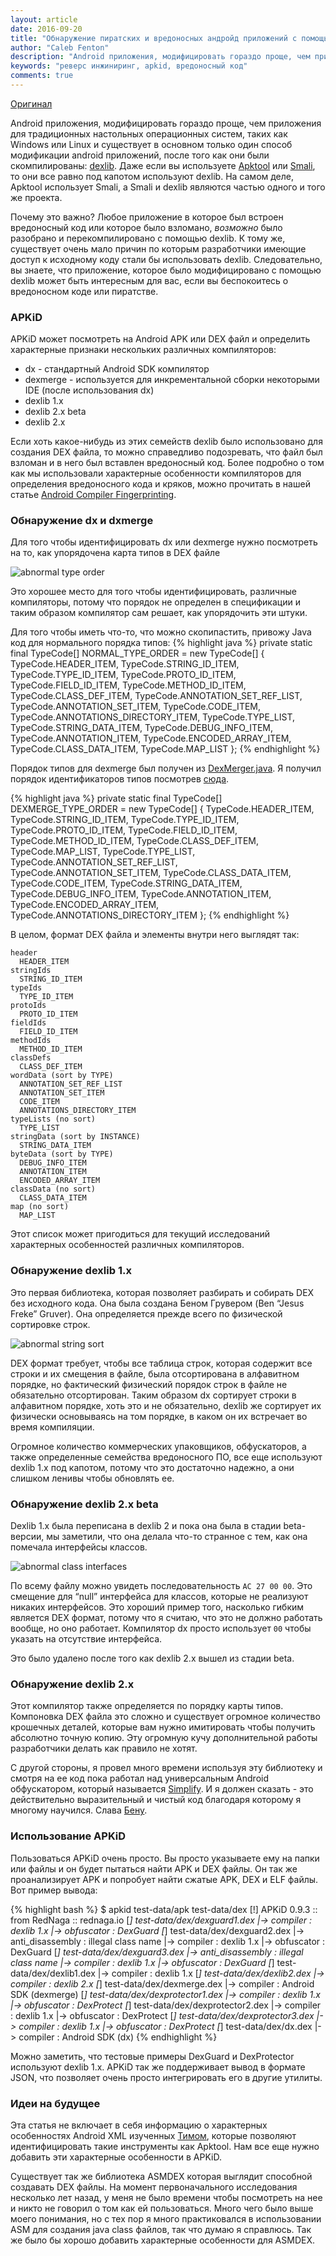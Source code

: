 ```yaml
---
layout: article
date: 2016-09-20
title: "Обнаружение пиратских и вредоносных андройд приложений с помощью APKiD"
author: "Caleb Fenton"
description: "Android приложения, модифицировать гораздо проще, чем приложения для традиционных настольных операционных систем, таких как Windows или Linux и существует в основном только один способ модификации android приложений, после того как они были скомпилированы"
keywords: "реверс инжиниринг, apkid, вредоносный код"
comments: true
---
```


[Оригинал](http://rednaga.io/2016/07/31/detecting_pirated_and_malicious_android_apps_with_apkid/)


Android приложения, модифицировать гораздо проще, чем приложения для традиционных настольных операционных систем, таких как Windows или Linux и существует в основном только один способ модификации android приложений, после того как они были скомпилированы: [dexlib](https://mvnrepository.com/artifact/org.smali/dexlib2). Даже если вы иcпользуете [Apktool](https://ibotpeaches.github.io/Apktool/) или [Smali](https://github.com/JesusFreke/smali), то они все равно под капотом используют dexlib. На самом деле, Apktool использует Smali, а Smali и dexlib являются частью одного и того же проекта.

Почему это важно? Любое приложение в которое был встроен вредоносный код или которое было взломано, *возможно* было разобрано и перекомпилировано с помощью dexlib. К тому же, существует очень мало причин по которым разработчики имеющие доступ к исходному коду стали бы использовать dexlib. Следовательно, вы знаете, что приложение, которое было модифицировано с помощью dexlib может быть интересным для вас, если вы беспокоитесь о вредоносном коде или пиратстве.

### APKiD
APKiD может посмотреть на Android APK или DEX файл и определить характерные признаки нескольких различных компиляторов:

* dx - стандартный Android SDK компилятор
* dexmerge - используется для инкрементальной сборки некоторыми IDE (после использования dx)
* dexlib 1.x
* dexlib 2.x beta
* dexlib 2.x

Если хоть какое-нибудь из этих семейств dexlib было использовано для создания DEX файла, то можно справедливо подозревать, что файл был взломан и в него был вставлен вредоносный код. Более подробно о том как мы использовали характерные особенности компиляторов для определения вредоносного кода и кряков, можно прочитать в нашей статье [Android Compiler Fingerprinting](http://rednaga.io/2016/07/30/apkid_and_android_compiler_fingerprinting/).

### Обнаружение dx и dxmerge
Для того чтобы идентифицировать dx или dexmerge нужно посмотреть на то, как упорядочена карта типов в DEX файле

![abnormal type order](http://rednaga.io/images/detecting_pirated_and_malicious_android_apps_with_apkid/abnormal_type_order.png)

Это хорошее место для того чтобы идентифицировать, различные компиляторы, потому что порядок не определен в спецификации и таким образом компилятор сам решает, как упорядочить эти штуки.

Для того чтобы иметь что-то, что можно скопипастить, привожу Java код для нормального порядка типов:
{% highlight java %}
private static final TypeCode[] NORMAL_TYPE_ORDER = new TypeCode[] {
  TypeCode.HEADER_ITEM,
  TypeCode.STRING_ID_ITEM,
  TypeCode.TYPE_ID_ITEM,
  TypeCode.PROTO_ID_ITEM,
  TypeCode.FIELD_ID_ITEM,
  TypeCode.METHOD_ID_ITEM,
  TypeCode.CLASS_DEF_ITEM,
  TypeCode.ANNOTATION_SET_REF_LIST,
  TypeCode.ANNOTATION_SET_ITEM,
  TypeCode.CODE_ITEM,
  TypeCode.ANNOTATIONS_DIRECTORY_ITEM,
  TypeCode.TYPE_LIST,
  TypeCode.STRING_DATA_ITEM,
  TypeCode.DEBUG_INFO_ITEM,
  TypeCode.ANNOTATION_ITEM,
  TypeCode.ENCODED_ARRAY_ITEM,
  TypeCode.CLASS_DATA_ITEM,
  TypeCode.MAP_LIST
};
{% endhighlight %}

Порядок типов для dexmerge был получен из [DexMerger.java](http://osxr.org/android/source/dalvik/dx/src/com/android/dx/merge/DexMerger.java#0111). Я получил порядок идентификаторов типов посмотрев [сюда](http://osxr.org/android/source/dalvik/dx/src/com/android/dx/merge/DexMerger.java#0904).


{% highlight java %}
private static final TypeCode[] DEXMERGE_TYPE_ORDER = new TypeCode[] {
  TypeCode.HEADER_ITEM,
  TypeCode.STRING_ID_ITEM,
  TypeCode.TYPE_ID_ITEM,
  TypeCode.PROTO_ID_ITEM,
  TypeCode.FIELD_ID_ITEM,
  TypeCode.METHOD_ID_ITEM,
  TypeCode.CLASS_DEF_ITEM,
  TypeCode.MAP_LIST,
  TypeCode.TYPE_LIST,
  TypeCode.ANNOTATION_SET_REF_LIST,
  TypeCode.ANNOTATION_SET_ITEM,
  TypeCode.CLASS_DATA_ITEM,
  TypeCode.CODE_ITEM,
  TypeCode.STRING_DATA_ITEM,
  TypeCode.DEBUG_INFO_ITEM,
  TypeCode.ANNOTATION_ITEM,
  TypeCode.ENCODED_ARRAY_ITEM,
  TypeCode.ANNOTATIONS_DIRECTORY_ITEM
};
{% endhighlight %}

В целом, формат DEX файла и элементы внутри него выглядят так:

```
header
  HEADER_ITEM
stringIds
  STRING_ID_ITEM
typeIds
  TYPE_ID_ITEM
protoIds
  PROTO_ID_ITEM
fieldIds
  FIELD_ID_ITEM
methodIds
  METHOD_ID_ITEM
classDefs
  CLASS_DEF_ITEM
wordData (sort by TYPE)
  ANNOTATION_SET_REF_LIST
  ANNOTATION_SET_ITEM
  CODE_ITEM
  ANNOTATIONS_DIRECTORY_ITEM
typeLists (no sort)
  TYPE_LIST
stringData (sort by INSTANCE)
  STRING_DATA_ITEM
byteData (sort by TYPE)
  DEBUG_INFO_ITEM
  ANNOTATION_ITEM
  ENCODED_ARRAY_ITEM
classData (no sort)
  CLASS_DATA_ITEM
map (no sort)
  MAP_LIST
```

Этот список может пригодиться для текущий исследований характерных особенностей различных компиляторов.

### Обнаружение dexlib 1.x
Это первая библиотека, которая позволяет разбирать и собирать DEX без исходного кода. Она была создана Беном Грувером (Ben “Jesus Freke” Gruver). Она определяется прежде всего по физической сортировке строк.

![abnormal string sort](http://rednaga.io/images/detecting_pirated_and_malicious_android_apps_with_apkid/abnormal_string_sort.png)

DEX формат требует, чтобы все таблица строк, которая содержит все строки и их смещения в файле, была отсортирована в алфавитном порядке, но фактический физический порядок строк в файле не обязательно отсортирован. Таким образом dx сортирует строки в алфавитном порядке, хоть это и не обязательно, dexlib же сортирует их физически основываясь на том порядке, в каком он их встречает во время компиляции.

Огромное количество коммерческих упаковщиков, обфускаторов, а также определенные семейства вредоносного ПО, все еще используют dexlib 1.x под капотом, потому что это достаточно надежно, а они слишком ленивы чтобы обновлять ее.

### Обнаружение dexlib 2.x beta
Dexlib 1.x была переписана в dexlib 2 и пока она была в стадии beta-версии, мы заметили, что она делала что-то странное с тем, как она помечала интерфейсы классов.

![abnormal class interfaces](http://rednaga.io/images/detecting_pirated_and_malicious_android_apps_with_apkid/abnormal_class_interfaces.png)

По всему файлу можно увидеть последовательность `AC 27 00 00`. Это смещение для “null” интерфейса для классов, которые не реализуют никаких интерфейсов. Это хороший пример того, насколько гибким является DEX формат, потому что я считаю, что это не должно работать вообще, но оно работает. Компилятор dx просто использует `00` чтобы указать на отсутствие интерфейса.

Это было удалено после того как dexlib 2.x вышел из стадии beta.


### Обнаружение dexlib 2.x
Этот компилятор также определяется по порядку карты типов. Компоновка DEX файла это сложно и существует огромное количество крошечных деталей, которые вам нужно имитировать чтобы получить абсолютно точную копию. Эту огромную кучу дополнительной работы разработчики делать как правило не хотят. 

С другой стороны, я провел много времени используя эту библиотеку и смотря на ее код пока работал над универсальным Android обфускатором, который называется [Simplify](https://travis-ci.org/CalebFenton/simplify). И я должен сказать - это действительно выразительный и чистый код благодаря которому я многому научился. Слава [Бену](https://github.com/JesusFreke).


### Использование APKiD
Пользоваться APKiD очень просто. Вы просто указываете ему на папки или файлы и он будет пытаться найти APK и DEX файлы. Он так же проанализирует APK и попробует найти сжатые APK, DEX и ELF файлы. Вот пример вывода:

{% highlight bash %}
$ apkid test-data/apk test-data/dex
[!] APKiD 0.9.3 :: from RedNaga :: rednaga.io
[*] test-data/dex/dexguard1.dex
 |-> compiler : dexlib 1.x
 |-> obfuscator : DexGuard
[*] test-data/dex/dexguard2.dex
 |-> anti_disassembly : illegal class name
 |-> compiler : dexlib 1.x
 |-> obfuscator : DexGuard
[*] test-data/dex/dexguard3.dex
 |-> anti_disassembly : illegal class name
 |-> compiler : dexlib 1.x
 |-> obfuscator : DexGuard
[*] test-data/dex/dexlib1.dex
 |-> compiler : dexlib 1.x
[*] test-data/dex/dexlib2.dex
 |-> compiler : dexlib 2.x
[*] test-data/dex/dexmerge.dex
 |-> compiler : Android SDK (dexmerge)
[*] test-data/dex/dexprotector1.dex
 |-> compiler : dexlib 1.x
 |-> obfuscator : DexProtect
[*] test-data/dex/dexprotector2.dex
 |-> compiler : dexlib 1.x
 |-> obfuscator : DexProtect
[*] test-data/dex/dexprotector3.dex
 |-> compiler : dexlib 1.x
 |-> obfuscator : DexProtect
[*] test-data/dex/dx.dex
 |-> compiler : Android SDK (dx)
{% endhighlight %}

Можно заметить, что тестовые примеры DexGuard и DexProtector используют dexlib 1.x. APKiD так же поддерживает вывод в формате JSON, что позволяет очень просто интегрировать его в другие утилиты.

### Идеи на будущее
Эта статья не включает в себя информацию о характерных особенностях Android XML изученных [Тимом](https://github.com/strazzere), которые позволяют идентифицировать такие инструменты как Apktool. Нам все еще нужно добавить эти характерные особенности в APKiD.

Существует так же библиотека ASMDEX которая выглядит способной создавать DEX файлы. На момент первоначального исследования несколько лет назад, у меня не было времени чтобы посмотреть на нее и никто не говорил о том как ей пользоваться. Много чего было выше моего понимания, но с тех пор я много практиковался в использовании ASM для создания java class файлов, так что думаю я справлюсь. Так же было бы хорошо добавить характерные особенности для ASMDEX. 

